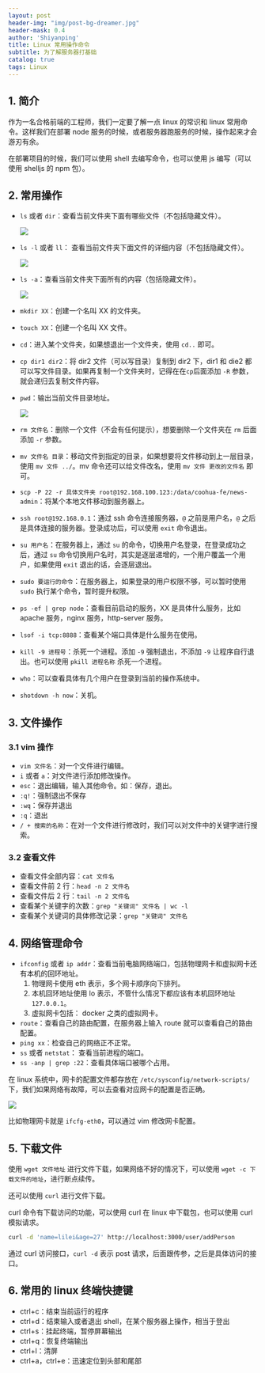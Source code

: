 ```yaml
---
layout: post
header-img: "img/post-bg-dreamer.jpg"
header-mask: 0.4
author: 'Shiyanping'
title: Linux 常用操作命令
subtitle: 为了解服务器打基础
catalog: true
tags: Linux
---
```


## 1. 简介

作为一名合格前端的工程师，我们一定要了解一点 linux 的常识和 linux 常用命令。这样我们在部署 node 服务的时候，或者服务器跑服务的时候，操作起来才会游刃有余。

在部署项目的时候，我们可以使用 shell 去编写命令，也可以使用 js 编写（可以使用 shelljs 的 npm 包）。

## 2. 常用操作

- `ls` 或者 `dir`：查看当前文件夹下面有哪些文件（不包括隐藏文件）。

  ![](http://cdn.jinyueyue.cn/15502019700132.jpg)

- `ls -l` 或者 `ll`： 查看当前文件夹下面文件的详细内容（不包括隐藏文件）。

  ![](http://cdn.jinyueyue.cn/15502019920965.jpg)

- `ls -a`：查看当前文件夹下面所有的内容（包括隐藏文件）。

  ![](http://cdn.jinyueyue.cn/15502020217820.jpg)

- `mkdir XX`：创建一个名叫 XX 的文件夹。

- `touch XX`：创建一个名叫 XX 文件。

- `cd`：进入某个文件夹，如果想退出一个文件夹，使用 `cd..` 即可。

- `cp dir1 dir2`：将 dir2 文件（可以写目录）复制到 dir2 下，dir1 和 die2 都可以写文件目录。如果再复制一个文件夹时，记得在在`cp`后面添加 `-R` 参数，就会递归去复制文件内容。

- `pwd`：输出当前文件目录地址。

  ![](http://cdn.jinyueyue.cn/15502026069643.jpg)

- `rm 文件名`：删除一个文件（不会有任何提示），想要删除一个文件夹在 `rm` 后面添加 `-r` 参数。

- `mv 文件名 目录`：移动文件到指定的目录，如果想要将文件移动到上一层目录，使用 `mv 文件 ../`。mv 命令还可以给文件改名，使用 `mv 文件 更改的文件名` 即可。

- `scp -P 22 -r 具体文件夹 root@192.168.100.123:/data/coohua-fe/news-admin`：将某个本地文件移动到服务器上。

- `ssh root@192.168.0.1`：通过 ssh 命令连接服务器，`@` 之前是用户名，`@` 之后是具体连接的服务器。登录成功后，可以使用 `exit` 命令退出。

- `su 用户名`：在服务器上，通过 `su` 的命令，切换用户名登录，在登录成功之后，通过 `su` 命令切换用户名时，其实是逐层递增的，一个用户覆盖一个用户，如果使用 `exit` 退出的话，会逐层退出。

- `sudo 要运行的命令`：在服务器上，如果登录的用户权限不够，可以暂时使用 `sudo` 执行某个命令，暂时提升权限。

- `ps -ef | grep node`：查看目前启动的服务，XX 是具体什么服务，比如 apache 服务，nginx 服务，http-server 服务。

- `lsof -i tcp:8888`：查看某个端口具体是什么服务在使用。

- `kill -9 进程号`：杀死一个进程。添加 `-9` 强制退出，不添加 `-9` 让程序自行退出。也可以使用 `pkill 进程名称` 杀死一个进程。

- `who`：可以查看具体有几个用户在登录到当前的操作系统中。

- `shotdown -h now`：关机。

## 3. 文件操作

### 3.1 vim 操作

- `vim 文件名`：对一个文件进行编辑。
- `i` 或者 `a`：对文件进行添加修改操作。
- `esc`：退出编辑，输入其他命令。如：保存，退出。
- `:q!`：强制退出不保存
- `:wq`：保存并退出
- `:q`：退出
- `/ + 搜索的名称`：在对一个文件进行修改时，我们可以对文件中的关键字进行搜索。

### 3.2 查看文件

- 查看文件全部内容：`cat 文件名`
- 查看文件前 2 行：`head -n 2 文件名`
- 查看文件后 2 行：`tail -n 2 文件名`
- 查看某个关键字的次数：`grep "关键词" 文件名 | wc -l`
- 查看某个关键词的具体修改记录：`grep "关键词" 文件名`

## 4. 网络管理命令

- `ifconfig` 或者 `ip addr`：查看当前电脑网络端口，包括物理网卡和虚拟网卡还有本机的回环地址。
  1. 物理网卡使用 eth 表示，多个网卡顺序向下排列。
  2. 本机回环地址使用 lo 表示，不管什么情况下都应该有本机回环地址 `127.0.0.1`。
  3. 虚拟网卡包括： docker 之类的虚拟网卡。
- `route`：查看自己的路由配置，在服务器上输入 route 就可以查看自己的路由配置。
- `ping xx`：检查自己的网络正不正常。
- `ss` 或者 `netstat`： 查看当前进程的端口。
- `ss -anp | grep :22`：查看具体端口被哪个占用。

在 linux 系统中，网卡的配置文件都存放在 `/etc/sysconfig/network-scripts/` 下，我们如果网络有故障，可以去查看对应网卡的配置是否正确。

![](http://cdn.jinyueyue.cn/15502239416796.jpg)

比如物理网卡就是 `ifcfg-eth0`，可以通过 vim 修改网卡配置。

## 5. 下载文件

使用 `wget 文件地址` 进行文件下载，如果网络不好的情况下，可以使用 `wget -c 下载文件的地址`，进行断点续传。

还可以使用 `curl` 进行文件下载。

curl 命令有下载访问的功能，可以使用 curl 在 linux 中下载包，也可以使用 curl 模拟请求。

```bash
curl -d 'name=lilei&age=27' http://localhost:3000/user/addPerson
```

通过 curl 访问接口，`curl -d` 表示 post 请求，后面跟传参，之后是具体访问的接口。

## 6. 常用的 linux 终端快捷键

- ctrl+c：结束当前运行的程序
- ctrl+d：结束输入或者退出 shell，在某个服务器上操作，相当于登出
- ctrl+s：挂起终端，暂停屏幕输出
- ctrl+q：恢复终端输出
- ctrl+l：清屏
- ctrl+a，ctrl+e：迅速定位到头部和尾部
